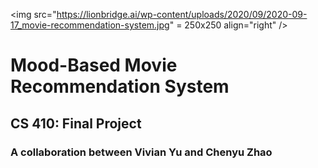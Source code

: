 <img src="https://lionbridge.ai/wp-content/uploads/2020/09/2020-09-17_movie-recommendation-system.jpg" = 250x250 align="right" />

# Mood-Based Movie Recommendation System
## CS 410: Final Project 
### A collaboration between Vivian Yu and Chenyu Zhao

